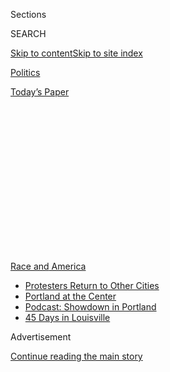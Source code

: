 <div id="app">

<div>

<div>

<div>

<div class="NYTAppHideMasthead css-1q2w90k e1suatyy0">

<div class="section css-ui9rw0 e1suatyy2">

<div class="css-eph4ug er09x8g0">

<div class="css-6n7j50">

</div>

<span class="css-1dv1kvn">Sections</span>

<div class="css-10488qs">

<span class="css-1dv1kvn">SEARCH</span>

</div>

[Skip to content](#site-content)[Skip to site
index](#site-index)

</div>

<div id="masthead-section-label" class="css-1wr3we4 eaxe0e00">

[Politics](https://www.nytimes3xbfgragh.onion/section/politics)

</div>

<div class="css-10698na e1huz5gh0">

</div>

</div>

<div id="masthead-bar-one" class="section hasLinks css-15hmgas e1csuq9d3">

<div class="css-uqyvli e1csuq9d0">

</div>

<div class="css-1uqjmks e1csuq9d1">

</div>

<div class="css-9e9ivx">

[](https://myaccount.nytimes3xbfgragh.onion/auth/login?response_type=cookie&client_id=vi)

</div>

<div class="css-1bvtpon e1csuq9d2">

[Today’s
Paper](https://www.nytimes3xbfgragh.onion/section/todayspaper)

</div>

</div>

</div>

</div>

<div data-aria-hidden="false">

<div id="site-content" data-role="main">

<div>

<div class="css-1aor85t" style="opacity:0.000000001;z-index:-1;visibility:hidden">

<div class="css-1hqnpie">

<div class="css-epjblv">

<span class="css-17xtcya">[Politics](/section/politics)</span><span class="css-x15j1o">|</span><span class="css-fwqvlz">Homeland
Security Reassigns Official Whose Office Compiled Intelligence on
Journalists</span>

</div>

<div class="css-k008qs">

<div class="css-1iwv8en">

<span class="css-18z7m18"></span>

<div>

</div>

</div>

<span class="css-1n6z4y">https://nyti.ms/3hQ9z0S</span>

<div class="css-1705lsu">

<div class="css-4xjgmj">

<div class="css-4skfbu" data-role="toolbar" data-aria-label="Social Media Share buttons, Save button, and Comments Panel with current comment count" data-testid="share-tools">

  - 
  - 
  - 
  - 
    
    <div class="css-6n7j50">
    
    </div>

  - 

</div>

</div>

</div>

</div>

</div>

</div>

<div id="NYT_TOP_BANNER_REGION" class="css-13pd83m">

<div>

<div id="styln-prism-menu-1590763508878" class="section interactive-content interactive-size-medium css-1edisqu">

<div class="css-17ih8de interactive-body">

<div id="scroll-container" class="css-1gj85ro">

[<span class="styln-title-wrap"><span class="css-1pje3qr">Race
and</span><span class="css-1pje3qr">
America</span></span>](https://www.nytimes3xbfgragh.onion/news-event/george-floyd-protests-minneapolis-new-york-los-angeles?action=click&pgtype=Article&state=default&region=TOP_BANNER&context=storylines_menu)

  - [Protesters Return to Other
    Cities](https://www.nytimes3xbfgragh.onion/2020/07/26/us/protests-portland-seattle-trump.html?action=click&pgtype=Article&state=default&region=TOP_BANNER&context=storylines_menu)
  - [Portland at the
    Center](https://www.nytimes3xbfgragh.onion/2020/07/24/us/portland-oregon-protests-white-race.html?action=click&pgtype=Article&state=default&region=TOP_BANNER&context=storylines_menu)
  - [Podcast: Showdown in
    Portland](https://www.nytimes3xbfgragh.onion/2020/07/23/podcasts/the-daily/portland-protests.html?action=click&pgtype=Article&state=default&region=TOP_BANNER&context=storylines_menu)
  - [45 Days in
    Louisville](https://www.nytimes3xbfgragh.onion/interactive/2020/07/16/us/black-lives-matter-protests-louisville-breonna-taylor.html?action=click&pgtype=Article&state=default&region=TOP_BANNER&context=storylines_menu)

</div>

</div>

</div>

</div>

</div>

<div id="top-wrapper" class="css-1sy8kpn">

<div id="top-slug" class="css-l9onyx">

Advertisement

</div>

[Continue reading the main
story](#after-top)

<div class="ad top-wrapper" style="text-align:center;height:100%;display:block;min-height:250px">

<div id="top" class="place-ad" data-position="top" data-size-key="top">

</div>

</div>

<div id="after-top">

</div>

</div>

<div>

<div id="sponsor-wrapper" class="css-1hyfx7x">

<div id="sponsor-slug" class="css-19vbshk">

Supported by

</div>

[Continue reading the main
story](#after-sponsor)

<div id="sponsor" class="ad sponsor-wrapper" style="text-align:center;height:100%;display:block">

</div>

<div id="after-sponsor">

</div>

</div>

<div class="css-186x18t">

</div>

<div class="css-1vkm6nb ehdk2mb0">

# Homeland Security Reassigns Official Whose Office Compiled Intelligence on Journalists

</div>

Brian Murphy’s office compiled reports of protesters and journalists who
were covering the Trump administration’s response to unrest in Portland,
Ore., last month.

<div class="css-79elbk" data-testid="photoviewer-wrapper">

<div class="css-z3e15g" data-testid="photoviewer-wrapper-hidden">

</div>

<div class="css-1a48zt4 ehw59r15" data-testid="photoviewer-children">

![<span class="css-16f3y1r e13ogyst0" data-aria-hidden="true">The
Department of Homeland Security has faced widespread backlash for the
aggressive behavior of the tactical teams in Portland,
Ore.</span><span class="css-cnj6d5 e1z0qqy90" itemprop="copyrightHolder"><span class="css-1ly73wi e1tej78p0">Credit...</span><span><span>Brandon
Bell for The New York
Times</span></span></span>](https://static01.graylady3jvrrxbe.onion/images/2020/08/01/us/politics/01dc-murphy-search/merlin_175080105_075defb4-72fe-4589-90d0-601ba0ebac78-articleLarge.jpg?quality=75&auto=webp&disable=upscale)

</div>

</div>

<div class="css-18e8msd">

<div class="css-pdw9fk epjyd6m0">

<div class="css-1txwxcy ey68jwv0" data-aria-hidden="true">

[![Zolan
Kanno-Youngs](https://static01.graylady3jvrrxbe.onion/images/2019/12/13/reader-center/author-zolan-kanno-youngs/author-zolan-kanno-youngs-thumbLarge.png
"Zolan Kanno-Youngs")](https://www.nytimes3xbfgragh.onion/by/zolan-kanno-youngs)[![Adam
Goldman](https://static01.graylady3jvrrxbe.onion/images/2018/07/12/multimedia/author-adam-goldman/author-adam-goldman-thumbLarge.png
"Adam Goldman")](https://www.nytimes3xbfgragh.onion/by/adam-goldman)

</div>

<div class="css-1baulvz">

By [<span class="css-1baulvz" itemprop="name">Zolan
Kanno-Youngs</span>](https://www.nytimes3xbfgragh.onion/by/zolan-kanno-youngs)
and [<span class="css-1baulvz last-byline" itemprop="name">Adam
Goldman</span>](https://www.nytimes3xbfgragh.onion/by/adam-goldman)

</div>

</div>

  - 
    
    <div class="css-ld3wwf e16638kd2">
    
    Aug. 1,
    2020
    
    </div>

  - 
    
    <div class="css-4xjgmj">
    
    <div class="css-d8bdto" data-role="toolbar" data-aria-label="Social Media Share buttons, Save button, and Comments Panel with current comment count" data-testid="share-tools">
    
      - 
      - 
      - 
      - 
        
        <div class="css-6n7j50">
        
        </div>
    
      - 
    
    </div>
    
    </div>

</div>

</div>

<div class="section meteredContent css-1r7ky0e" name="articleBody" itemprop="articleBody">

<div class="css-1fanzo5 StoryBodyCompanionColumn">

<div class="css-53u6y8">

WASHINGTON — The head of the Department of Homeland Security’s
intelligence branch was removed from his position after his office
compiled reports about protesters and journalists covering the Trump
administration’s response to unrest in Portland, Ore., last month.

Brian Murphy, the acting under secretary for intelligence and analysis,
was reassigned to a new position in the department after his office
disseminated to the law enforcement community “open-source intelligence
reports” containing Twitter posts of journalists, noting they had
published leaked unclassified documents, according to an administration
official familiar with the matter. It was not clear what Mr. Murphy’s
new position would be.

Chad F. Wolf, the acting secretary for the Department of Homeland
Security, made the decision on Friday after ordering the office to halt
the intelligence examination, the administration official said. Mr. Wolf
has also asked the Homeland Security’s Office of Inspector General to
investigate any efforts by the intelligence branch to collect
information about protesters or journalists.

The ouster came after [The Washington Post
reported](https://www.washingtonpost.com/national-security/dhs-compiled-intelligence-reports-on-journalists-who-published-leaked-documents/2020/07/30/5be5ec9e-d25b-11ea-9038-af089b63ac21_story.html)
that Mr. Murphy’s office compiled reports that in part targeted [The New
York Times’s
publishing](https://www.nytimes3xbfgragh.onion/2020/07/28/us/federal-agents-portland-seattle-protests.html)
of an intelligence analysis indicating that the Homeland Security
Department had little understanding of the situation in Portland when it
deployed teams of tactical agents in camouflage to face crowds of
protesters.

</div>

</div>

<div class="css-1fanzo5 StoryBodyCompanionColumn">

<div class="css-53u6y8">

In addition to summarizing the tweets of a Times reporter, Mike Baker,
the intelligence reports also included a tweet by Benjamin Wittes, the
editor in chief of Lawfare, a blog about law and national security, who
had shared an internal memo that warned Homeland Security officers not
to leak to the press.

The reports also included a tweet from Mr. Wittes that showed an email
from Mr. Murphy telling the intelligence officers to refer to
individuals attacking the federal courthouse in Portland as “VIOLENT
ANTIFA ANARCHISTS.”

Mr. Murphy’s conclusion about the motivations of the individuals in
Portland came just days after intelligence officers issued the memo
reported by The Times that said the agency had “low confidence” that the
attacks against the federal courthouse reflected a broader threat.

The issue prompted the Senate Intelligence Committee to send a letter to
Mr. Murphy questioning the intelligence-gathering effort of journalists
and protesters.

Separately, Representative Adam B. Schiff, Democrat of California and
the chairman of the House Intelligence Committee, said in a statement
Saturday that his committee had been “conducting rigorous oversight of
the Office of Intelligence and Analysis, including actions by Acting
Undersecretary Murphy prior to his abrupt and apparent reassignment.

</div>

</div>

<div class="css-1fanzo5 StoryBodyCompanionColumn">

<div class="css-53u6y8">

“In light of recent public reports, we are concerned that Murphy may
have provided incomplete and potentially misleading information to
Committee staff during our recent oversight engagement,” Mr. Schiff
continued, adding that the committee would “be expanding our oversight
even further in the coming days.”

The Department of Homeland Security has already faced widespread
backlash for the aggressive behavior of the tactical teams in Portland,
as well as investigations by the inspectors general for the Department
of Homeland Security and the Department of Justice.

Mr. Murphy, formerly with the F.B.I., led an office with the Homeland
Security Department charged with sharing information about potential
national security threats with federal, state and local law enforcement
agencies. Such a coordinating effort was one of the motivations in
creating the department after the Sept. 11, 2001, attacks.

In 2015, Mr. Murphy joined F.B.I. headquarters to work on an effort
known as Countering Violent Extremism, or C.V.E., after serving as an
assistant special agent in charge of counterterrorism in Chicago. Mr.
Murphy was known as an ambitious investigator who was once profiled in a
[self-aggrandizing
article](https://www.esquire.com/news-politics/a2184/esq0307murphy/)
about a terrorism case he had worked on. But some former agents and
Justice Department officials familiar with Mr. Murphy’s work at the
time, who requested anonymity to discuss internal discussions at the
agencies, expressed concern about some C.V.E. proposals, his tendency to
ignore the rules and failure to coordinate his activities.

One agent at the time raised an alarm that Mr. Murphy wanted to prepare
materials for Chicago public schools without disclosing the F.B.I.’s
participation, according to an internal bureau document provided to The
New York Times. That would have violated F.B.I. policy requiring such
outreach to be public or overt.

Other former officials said that Mr. Murphy wanted to tap coaches,
therapists, social workers and religious leaders in several cities to
help steer people under the sway of Islamic extremism away from a
potentially violent future. That was not a bad idea, the former
officials said, but Mr. Murphy pushed internally to make those community
leaders sign memorandums of understanding with the F.B.I.

By doing so, Mr. Murphy would then have been able to track whether those
people in the program were headed down the wrong path again. That would
have essentially deputized community leaders to be arms of the bureau,
former F.B.I. and Justice Department officials said, a move that would
have only stoked existing concerns in the Muslim community that the
bureau was using outreach to spy on people. Officials eventually
scrapped Mr. Murphy’s plan, calling it ill-conceived and legally
problematic.

One former official said that Mr. Murphy “didn’t have a good sense of
what the blowback would be.”

</div>

</div>

</div>

<div>

</div>

<div>

</div>

<div>

</div>

<div>

<div id="bottom-wrapper" class="css-1ede5it">

<div id="bottom-slug" class="css-l9onyx">

Advertisement

</div>

[Continue reading the main
story](#after-bottom)

<div id="bottom" class="ad bottom-wrapper" style="text-align:center;height:100%;display:block;min-height:90px">

</div>

<div id="after-bottom">

</div>

</div>

</div>

</div>

</div>

## Site Index

<div>

</div>

## Site Information Navigation

  - [© <span>2020</span> <span>The New York Times
    Company</span>](https://help.nytimes3xbfgragh.onion/hc/en-us/articles/115014792127-Copyright-notice)

<!-- end list -->

  - [NYTCo](https://www.nytco.com/)
  - [Contact
    Us](https://help.nytimes3xbfgragh.onion/hc/en-us/articles/115015385887-Contact-Us)
  - [Work with us](https://www.nytco.com/careers/)
  - [Advertise](https://nytmediakit.com/)
  - [T Brand Studio](http://www.tbrandstudio.com/)
  - [Your Ad
    Choices](https://www.nytimes3xbfgragh.onion/privacy/cookie-policy#how-do-i-manage-trackers)
  - [Privacy](https://www.nytimes3xbfgragh.onion/privacy)
  - [Terms of
    Service](https://help.nytimes3xbfgragh.onion/hc/en-us/articles/115014893428-Terms-of-service)
  - [Terms of
    Sale](https://help.nytimes3xbfgragh.onion/hc/en-us/articles/115014893968-Terms-of-sale)
  - [Site
    Map](https://spiderbites.nytimes3xbfgragh.onion)
  - [Help](https://help.nytimes3xbfgragh.onion/hc/en-us)
  - [Subscriptions](https://www.nytimes3xbfgragh.onion/subscription?campaignId=37WXW)

</div>

</div>

</div>

</div>
